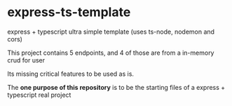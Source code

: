 # express-ts-template
express + typescript ultra simple template (uses ts-node, nodemon and cors)

This project contains 5 endpoints, and 4 of those are from a in-memory crud for user

Its missing critical features to be used as is. 

The **one purpose of this repository** is to be the starting files of a express + typescript real project

